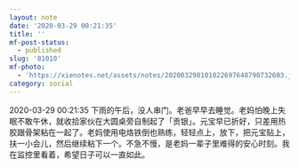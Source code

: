 ```yaml
---
layout: note
date: '2020-03-29 00:21:35'
title: ''
mf-post-status:
  - published
slug: '81010'
mf-photo:
  - 'https://xienotes.net/assets/notes/202003298101022697648790732603.jpg'
category: social
---
```

2020-03-29 00:21:35 下雨的午后，没人串门。老爸早早去睡觉。老妈怕晚上失眠不敢午休，就收拾家伙在大圆桌旁自制起了「贡银」。元宝早已折好，只差用热胶跟骨架粘在一起了。老妈使用电烙铁倒也熟练，轻轻点上，放下，把元宝贴上，扶一小会儿，然后继续粘下一个。不急不慢，是老妈一辈子里难得的安心时刻。我在监控里看着，希望日子可以一直如此。